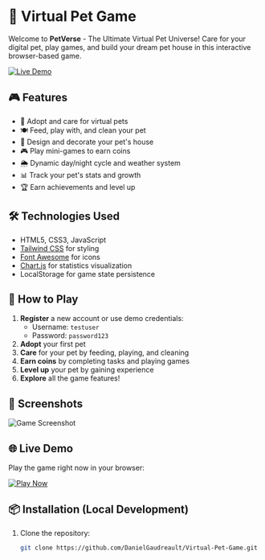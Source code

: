 # 🐾 Virtual Pet Game

Welcome to **PetVerse** - The Ultimate Virtual Pet Universe! Care for your digital pet, play games, and build your dream pet house in this interactive browser-based game.

[![Live Demo](https://img.shields.io/badge/LIVE%20DEMO-PLAY%20NOW-brightgreen?style=for-the-badge)](https://danielgaudreault.github.io/Virtual-Pet-Game/)

## 🎮 Features

- 🐶 Adopt and care for virtual pets
- 🍽️ Feed, play with, and clean your pet
- 🏡 Design and decorate your pet's house
- 🎮 Play mini-games to earn coins
- 🌦️ Dynamic day/night cycle and weather system
- 📊 Track your pet's stats and growth
- 🏆 Earn achievements and level up

## 🛠️ Technologies Used

- HTML5, CSS3, JavaScript
- [Tailwind CSS](https://tailwindcss.com/) for styling
- [Font Awesome](https://fontawesome.com/) for icons
- [Chart.js](https://www.chartjs.org/) for statistics visualization
- LocalStorage for game state persistence

## 🚀 How to Play

1. **Register** a new account or use demo credentials:
   - Username: `testuser`
   - Password: `password123`
2. **Adopt** your first pet
3. **Care** for your pet by feeding, playing, and cleaning
4. **Earn coins** by completing tasks and playing games
5. **Level up** your pet by gaining experience
6. **Explore** all the game features!

## 📸 Screenshots

![Game Screenshot](screenshot.png)

## 🌐 Live Demo

Play the game right now in your browser:

[![Play Now](https://img.shields.io/badge/PLAY%20NOW-Virtual%20Pet%20Game-blueviolet?style=for-the-badge&logo=github)](https://danielgaudreault.github.io/Virtual-Pet-Game/)

## 📦 Installation (Local Development)

1. Clone the repository:
   ```bash
   git clone https://github.com/DanielGaudreault/Virtual-Pet-Game.git
